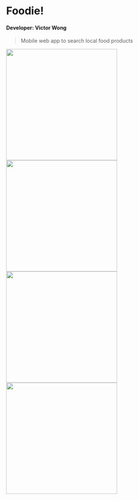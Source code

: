 # Foodie!
#### Developer: Victor Wong

> Mobile web app to search local food products

<div>
  <img src="https://foodie2020.s3-us-west-1.amazonaws.com/foodie1.png" width=300/>
  <img src="https://foodie2020.s3-us-west-1.amazonaws.com/foodie2.png" width=300/>
  <img src="https://foodie2020.s3-us-west-1.amazonaws.com/foodie3.png" width=300/>
  <img src="https://foodie2020.s3-us-west-1.amazonaws.com/foodie4.png" width=300/>
</div>
